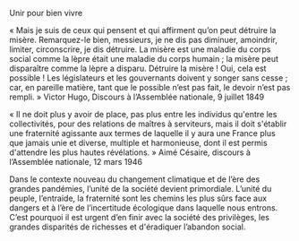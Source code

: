 Unir pour bien vivre

« Mais je suis de ceux qui pensent et qui affirment qu’on peut détruire la misère. Remarquez-le bien, messieurs, je ne dis pas diminuer, amoindrir, limiter, circonscrire, je dis détruire. La misère est une maladie du corps social comme la lèpre était une maladie du corps humain ; la misère peut disparaître comme la lèpre a disparu. Détruire la misère ! Oui, cela est possible ! Les législateurs et les gouvernants doivent y songer sans cesse ; car, en pareille matière, tant que le possible n’est pas fait, le devoir n’est pas rempli. » Victor Hugo, Discours à l’Assemblée nationale, 9 juillet 1849

« Il ne doit plus y avoir de place, pas plus entre les individus qu'entre les collectivités, pour des relations de maîtres à serviteurs, mais il doit s'établir une fraternité agissante aux termes de laquelle il y aura une France plus que jamais unie et diverse, multiple et harmonieuse, dont il est permis d'attendre les plus hautes révélations. » Aimé Césaire, discours à l’Assemblée nationale, 12 mars 1946

Dans le contexte nouveau du changement climatique et de l’ère des grandes pandémies, l’unité de la société devient primordiale. L’unité du peuple, l’entraide, la fraternité sont les chemins les plus sûrs face aux dangers et à l’ère de l’incertitude écologique dans laquelle nous entrons. C’est pourquoi il est urgent d’en finir avec la société des privilèges, les grandes disparités de richesses et d'éradiquer l’abandon social.
